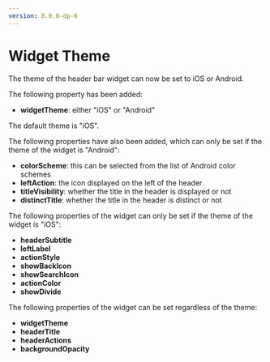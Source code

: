 ```yaml
---
version: 8.0.0-dp-6
---
```

# Widget Theme

The theme of the header bar widget can now be set to iOS or Android.

The following property has been added:

* **widgetTheme**: either "iOS" or "Android"

The default theme is "iOS".

The following properties have also been added, which can only be set
if the theme of the widget is "Android":

* **colorScheme**: this can be selected from the list of Android color schemes
* **leftAction**: the icon displayed on the left of the header
* **titleVisibility**: whether the title in the header is displayed or not
* **distinctTitle**: whether the title in the header is distinct or not

The following properties of the widget can only be set if the theme of the widget is "iOS":
* **headerSubtitle**
* **leftLabel**
* **actionStyle**
* **showBackIcon**
* **showSearchIcon**
* **actionColor**
* **showDivide**

The following properties of the widget can be set regardless of the theme:
* **widgetTheme**
* **headerTitle**
* **headerActions**
* **backgroundOpacity**
